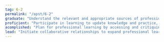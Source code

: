 ```yaml
---
tag: 6-2
permalink: "/apst/6-2"
graduate: "Understand the relevant and appropriate sources of professional learning for teachers."
proficient: "Participate in learning to update knowledge and practice, targeted to professional needs and school and/or system priorities."
acomplished: "Plan for professional learning by accessing and critiquing relevant research, engage in high quality targeted opportunities to improve practice and offer quality placements for pre-service teachers where applicable."
lead: "Initiate collaborative relationships to expand professional learning opportunities, engage in research, and provide quality opportunities and placements for pre-service teachers."
---
```

